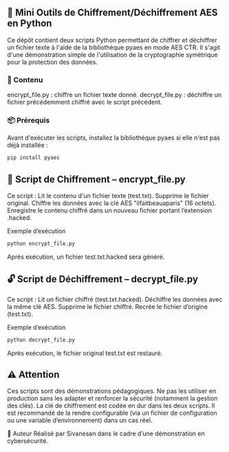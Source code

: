## 🔐 Mini Outils de Chiffrement/Déchiffrement AES en Python

Ce dépôt contient deux scripts Python permettant de chiffrer et déchiffrer un fichier texte à l'aide de la bibliothèque pyaes en mode AES CTR. Il s'agit d'une démonstration simple de l'utilisation de la cryptographie symétrique pour la protection des données.

### 📁 Contenu
encrypt_file.py : chiffre un fichier texte donné.
decrypt_file.py : déchiffre un fichier précédemment chiffré avec le script précédent.

### 📦 Prérequis

Avant d'exécuter les scripts, installez la bibliothèque pyaes si elle n'est pas déjà installée :
```bash
pip install pyaes
```

## 🔐 Script de Chiffrement – encrypt_file.py
Ce script :
Lit le contenu d'un fichier texte (test.txt).
Supprime le fichier original.
Chiffre les données avec la clé AES "ilfaitbeauaparis" (16 octets).
Enregistre le contenu chiffré dans un nouveau fichier portant l’extension .hacked.

Exemple d’exécution
```bash
python encrypt_file.py
```
Après exécution, un fichier test.txt.hacked sera généré.

## 🔓 Script de Déchiffrement – decrypt_file.py
Ce script :
Lit un fichier chiffré (test.txt.hacked).
Déchiffre les données avec la même clé AES.
Supprime le fichier chiffré.
Recrée le fichier d’origine (test.txt).

Exemple d’exécution
```bash
python decrypt_file.py
```
Après exécution, le fichier original test.txt est restauré.

## ⚠️ Attention
Ces scripts sont des démonstrations pédagogiques. Ne pas les utiliser en production sans les adapter et renforcer la sécurité (notamment la gestion des clés).
La clé de chiffrement est codée en dur dans les deux scripts. Il est recommandé de la rendre configurable (via un fichier de configuration ou une variable d’environnement) dans un cas réel.

👤 Auteur
Réalisé par Sivanesan dans le cadre d’une démonstration en cybersécurité.
